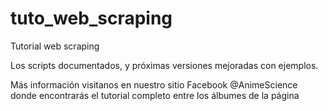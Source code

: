 # tuto_web_scraping
Tutorial web scraping

Los scripts documentados, y próximas versiones mejoradas con ejemplos.

Más información visitanos en nuestro sitio Facebook @AnimeScience donde encontrarás el tutorial completo entre los álbumes de la página
